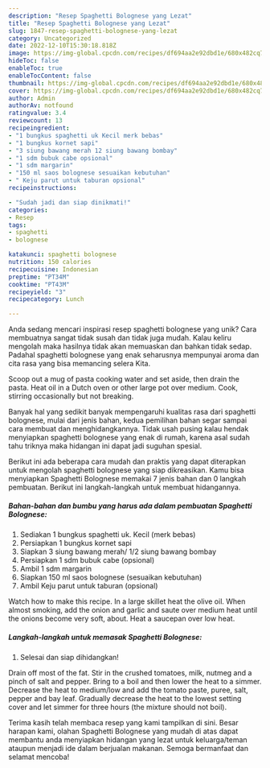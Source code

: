```yaml
---
description: "Resep Spaghetti Bolognese yang Lezat"
title: "Resep Spaghetti Bolognese yang Lezat"
slug: 1847-resep-spaghetti-bolognese-yang-lezat
category: Uncategorized
date: 2022-12-10T15:30:18.818Z
image: https://img-global.cpcdn.com/recipes/df694aa2e92dbd1e/680x482cq70/spaghetti-bolognese-foto-resep-utama.jpg
hideToc: false
enableToc: true
enableTocContent: false
thumbnail: https://img-global.cpcdn.com/recipes/df694aa2e92dbd1e/680x482cq70/spaghetti-bolognese-foto-resep-utama.jpg
cover: https://img-global.cpcdn.com/recipes/df694aa2e92dbd1e/680x482cq70/spaghetti-bolognese-foto-resep-utama.jpg
author: Admin
authorAv: notfound
ratingvalue: 3.4
reviewcount: 13
recipeingredient:
- "1 bungkus spaghetti uk Kecil merk bebas"
- "1 bungkus kornet sapi"
- "3 siung bawang merah 12 siung bawang bombay"
- "1 sdm bubuk cabe opsional"
- "1 sdm margarin"
- "150 ml saos bolognese sesuaikan kebutuhan"
- " Keju parut untuk taburan opsional"
recipeinstructions:

- "Sudah jadi dan siap dinikmati!"
categories:
- Resep
tags:
- spaghetti
- bolognese

katakunci: spaghetti bolognese 
nutrition: 150 calories
recipecuisine: Indonesian
preptime: "PT34M"
cooktime: "PT43M"
recipeyield: "3"
recipecategory: Lunch

---
```





Anda sedang mencari inspirasi resep spaghetti bolognese yang unik? Cara membuatnya sangat tidak susah dan tidak juga mudah. Kalau keliru mengolah maka hasilnya tidak akan memuaskan dan bahkan tidak sedap. Padahal spaghetti bolognese yang enak seharusnya mempunyai aroma dan cita rasa yang bisa memancing selera Kita.





Scoop out a mug of pasta cooking water and set aside, then drain the pasta. Heat oil in a Dutch oven or other large pot over medium. Cook, stirring occasionally but not breaking.

Banyak hal yang sedikit banyak mempengaruhi kualitas rasa dari spaghetti bolognese, mulai dari jenis bahan, kedua pemilihan bahan segar sampai cara membuat dan menghidangkannya. Tidak usah pusing kalau hendak menyiapkan spaghetti bolognese yang enak di rumah, karena asal sudah tahu triknya maka hidangan ini dapat jadi suguhan spesial.






Berikut ini ada beberapa cara mudah dan praktis yang dapat diterapkan untuk mengolah spaghetti bolognese yang siap dikreasikan. Kamu bisa menyiapkan Spaghetti Bolognese memakai 7 jenis bahan dan 0 langkah pembuatan. Berikut ini langkah-langkah untuk membuat hidangannya.

<!--inarticleads1-->

##### Bahan-bahan dan bumbu yang harus ada dalam pembuatan Spaghetti Bolognese:

1. Sediakan 1 bungkus spaghetti uk. Kecil (merk bebas)
1. Persiapkan 1 bungkus kornet sapi
1. Siapkan 3 siung bawang merah/ 1/2 siung bawang bombay
1. Persiapkan 1 sdm bubuk cabe (opsional)
1. Ambil 1 sdm margarin
1. Siapkan 150 ml saos bolognese (sesuaikan kebutuhan)
1. Ambil  Keju parut untuk taburan (opsional)


Watch how to make this recipe. In a large skillet heat the olive oil. When almost smoking, add the onion and garlic and saute over medium heat until the onions become very soft, about. Heat a saucepan over low heat. 

<!--inarticleads2-->

##### Langkah-langkah untuk memasak Spaghetti Bolognese:


1. Selesai dan siap dihidangkan!

Drain off most of the fat. Stir in the crushed tomatoes, milk, nutmeg and a pinch of salt and pepper. Bring to a boil and then lower the heat to a simmer. Decrease the heat to medium/low and add the tomato paste, puree, salt, pepper and bay leaf. Gradually decrease the heat to the lowest setting cover and let simmer for three hours (the mixture should not boil). 

Terima kasih telah membaca resep yang kami tampilkan di sini. Besar harapan kami, olahan Spaghetti Bolognese yang mudah di atas dapat membantu anda menyiapkan hidangan yang lezat untuk keluarga/teman ataupun menjadi ide dalam berjualan makanan. Semoga bermanfaat dan selamat mencoba!
